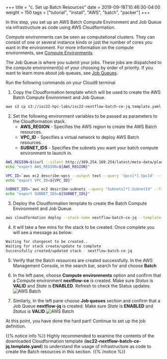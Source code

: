 +++
title = "c. Set up Batch Resources"
date = 2019-09-18T10:46:30-04:00
weight = 150
tags = ["tutorial", "install", "AWS", "batch", "packer"]
+++

In this step, you set up an AWS Batch Compute Environment and Job Queue via infrastructure as code using AWS Cloudformation.

Compute environments can be seen as computational clusters. They can consist of one or several instance kinds or just the number of cores you want in the environment. For more information on the compute environments, see [Compute Environments](https://docs.aws.amazon.com/batch/latest/userguide/compute_environments.html).

The Job Queue is where you submit your jobs. These jobs are dispatched to the compute environment(s) of your choosing by order of priority. If you want to learn more about job queues, see [Job Queues](https://docs.aws.amazon.com/batch/latest/userguide/job_queues.html).

Run the following commands on your Cloud9 terminal

1. Copy the Cloudformation template which will be used to create the AWS Batch Compute Environment and Job Queue.

```bash
aws s3 cp s3://isc22-hpc-labs/isc22-nextflow-batch-ce-jq.template.yaml .
```

2. Set the following environment variables to be passed as parameters to the Cloudformation stack. 
	- **AWS_REGION** - Specifies the AWS region to create the AWS Batch resources.
	- **VPC_ID** - Specifies a virtual network to deploy AWS Batch resources.
	- **SUBNET_IDS** - Specifies the subnets you want your batch compute environment to launch in.

```bash
AWS_REGION=$(curl --silent http://169.254.169.254/latest/meta-data/placement/region)
echo "export AWS_REGION=${AWS_REGION}"

VPC_ID=`aws ec2 describe-vpcs --output text --query 'Vpcs[*].VpcId' --filters Name=isDefault,Values=true --region ${AWS_REGION}`
echo "export VPC_ID=${VPC_ID}"

SUBNET_IDS=`aws ec2 describe-subnets --query "Subnets[*].SubnetId" --filters Name=vpc-id,Values=${VPC_ID} --region ${AWS_REGION} --output text | sed 's/\s\+/,/g'`
echo "export SUBNET_IDS=${SUBNET_IDS}"
```

3. Deploy the Cloudformation template to create the Batch Compute Environment and Job Queue.

```bash
aws cloudformation deploy --stack-name nextflow-batch-ce-jq --template-file isc22-nextflow-batch-ce-jq.template.yaml --capabilities CAPABILITY_IAM --region ${AWS_REGION} --parameter-overrides VpcId=${VPC_ID} SubnetIds="${SUBNET_IDS}"
```

4. It will take a few mins for the stack to be created. Once complete you will see a message as below: 
```bash
Waiting for changeset to be created..
Waiting for stack create/update to complete
Successfully created/updated stack - nextflow-batch-ce-jq
```

5. Verify that the Batch resources are created successfully. In the AWS Management Console, in the search bar, search for and choose **Batch** 

6. In the left pane, choose **Compute environments** option and confirm that a Compute environment **nextflow-ce** is created. Make sure *Status* is **VALID** and *State* is **ENABLED**. Refresh to check the Status updates.
![AWS Batch](/images/aws-batch/ISC22/ce-6b.png)

7. Similarly, In the left pane choose **Job queues** section and confirm that a Job Queue **nextflow-jq** is created. Make sure *State* is **ENABLED** and *Status* is **VALID**
![AWS Batch](/images/aws-batch/ISC22/jq-4b.png)

At this point, you have done the hard part! Continue to set up the job definition.

{{% notice info %}}
Highly recommended to examine the contents of the downloaded Cloudformation template (**isc22-nextflow-batch-ce-jq.template.yaml**) to understand the usage of infrastructure as code to create the Batch resources in this section.
{{% /notice %}}
